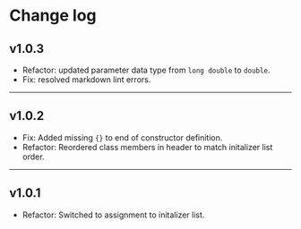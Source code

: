# Change log

## v1.0.3

- Refactor: updated parameter data type from `long double` to `double`.
- Fix: resolved markdown lint errors.

---

## v1.0.2

- Fix: Added missing `{}` to end of constructor definition.
- Refactor: Reordered class members in header to match initalizer list order.

---
 
## v1.0.1

- Refactor: Switched to assignment to initalizer list.
